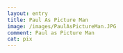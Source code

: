 ```yaml
---
layout: entry
title: Paul As Picture Man
image: /images/PaulAsPictureMan.JPG
comment: Paul as Picture Man
cat: pix
---
```

